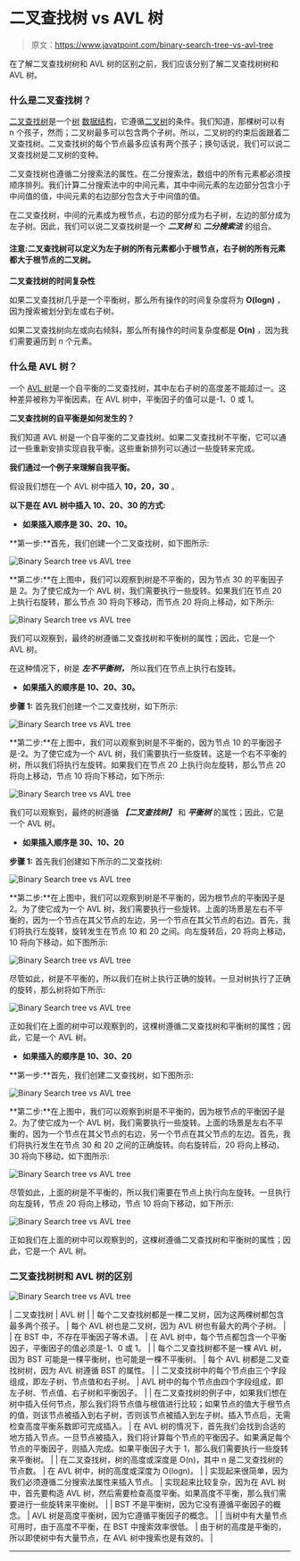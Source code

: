 # 二叉查找树 vs AVL 树

> 原文：<https://www.javatpoint.com/binary-search-tree-vs-avl-tree>

在了解二叉查找树树和 AVL 树的区别之前，我们应该分别了解二叉查找树树和 AVL 树。

### 什么是二叉查找树？

[二叉查找树](https://www.javatpoint.com/binary-search-tree)是一个[树](https://www.javatpoint.com/tree) [数据结构](https://www.javatpoint.com/data-structure-tutorial)，它遵循[二叉树](https://www.javatpoint.com/binary-tree)的条件。我们知道，那棵树可以有 n 个孩子，然而；二叉树最多可以包含两个子树。所以，二叉树的约束后面跟着二叉查找树。二叉查找树的每个节点最多应该有两个孩子；换句话说，我们可以说二叉查找树是二叉树的变种。

二叉查找树也遵循二分搜索法的属性。在二分搜索法，数组中的所有元素都必须按顺序排列。我们计算二分搜索法中的中间元素，其中中间元素的左边部分包含小于中间值的值，中间元素的右边部分包含大于中间值的值。

在二叉查找树，中间的元素成为根节点，右边的部分成为右子树，左边的部分成为左子树。因此，我们可以说二叉查找树是一个 ***二叉树*** 和 ***二分搜索法*** 的组合。

#### 注意:二叉查找树可以定义为左子树的所有元素都小于根节点，右子树的所有元素都大于根节点的二叉树。

**二叉查找树的时间复杂性**

如果二叉查找树几乎是一个平衡树，那么所有操作的时间复杂度将为 **O(logn)** ，因为搜索被划分到左或右子树。

如果二叉查找树向左或向右倾斜，那么所有操作的时间复杂度都是 **O(n)** ，因为我们需要遍历到 n 个元素。

### 什么是 AVL 树？

一个 [AVL 树](https://www.javatpoint.com/avl-tree)是一个自平衡的二叉查找树，其中左右子树的高度差不能超过一。这种差异被称为平衡因素。在 AVL 树中，平衡因子的值可以是-1、0 或 1。

**二叉查找树的自平衡是如何发生的？**

我们知道 AVL 树是一个自平衡的二叉查找树。如果二叉查找树不平衡，它可以通过一些重新安排实现自我平衡。这些重新排列可以通过一些旋转来完成。

**我们通过一个例子来理解自我平衡。**

假设我们想在一个 AVL 树中插入 **10，20，30** 。

**以下是在 AVL 树中插入 10、20、30 的方式:**

*   **如果插入顺序是 30、20、10。**

**第一步:**首先，我们创建一个二叉查找树，如下图所示:

![Binary Search tree vs AVL tree](img/7d0ef8a8e2236a68f08f054310a44cb8.png)

**第二步:**在上图中，我们可以观察到树是不平衡的，因为节点 30 的平衡因子是 2。为了使它成为一个 AVL 树，我们需要执行一些旋转。如果我们在节点 20 上执行右旋转，那么节点 30 将向下移动，而节点 20 将向上移动，如下所示:

![Binary Search tree vs AVL tree](img/712bd63f881f033e98e482eca4c4cfac.png)

我们可以观察到，最终的树遵循二叉查找树和平衡树的属性；因此，它是一个 AVL 树。

在这种情况下，树是 ***左不平衡树，*** 所以我们在节点上执行右旋转。

*   **如果插入的顺序是 10、20、30。**

**步骤 1:** 首先我们创建一个二叉查找树，如下所示:

![Binary Search tree vs AVL tree](img/fa4e11ea05525cefa2e6880a123c9b2c.png)

**第二步:**在上图中，我们可以观察到树是不平衡的，因为节点 10 的平衡因子是-2。为了使它成为一个 AVL 树，我们需要执行一些旋转。这是一个右不平衡的树，所以我们将执行左旋转。如果我们在节点 20 上执行向左旋转，那么节点 20 将向上移动，节点 10 将向下移动，如下所示:

![Binary Search tree vs AVL tree](img/58b36a81dc929f520a44bdcba3e82b05.png)

我们可以观察到，最终的树遵循 ***【二叉查找树】*** 和 ***平衡树*** 的属性；因此，它是一个 AVL 树。

*   **如果插入顺序是 30、10、20**

**步骤 1:** 首先我们创建如下所示的二叉查找树:

![Binary Search tree vs AVL tree](img/706cb376db7833305e24d6ee71f905c2.png)

**第二步:**在上图中，我们可以观察到树是不平衡的，因为根节点的平衡因子是 2。为了使它成为一个 AVL 树，我们需要执行一些旋转。上面的场景是左右不平衡的，因为一个节点在其父节点的左边，另一个节点在其父节点的右边。首先，我们将执行左旋转，旋转发生在节点 10 和 20 之间。向左旋转后，20 将向上移动，10 将向下移动，如下图所示:

![Binary Search tree vs AVL tree](img/f8beb60d89550c1b145ea30935374371.png)

尽管如此，树是不平衡的，所以我们在树上执行正确的旋转。一旦对树执行了正确的旋转，那么树将如下所示:

![Binary Search tree vs AVL tree](img/728c8da6d8590dad80b260249542f1f7.png)

正如我们在上面的树中可以观察到的，这棵树遵循二叉查找树和平衡树的属性；因此，它是一个 AVL 树。

*   **如果插入的顺序是 10、30、20**

**第一步:**首先，我们创建二叉查找树，如下图所示:

![Binary Search tree vs AVL tree](img/6fe688e1c62afec810bf45c0c7d91c3e.png)

**第二步:**在上图中，我们可以观察到树是不平衡的，因为根节点的平衡因子是 2。为了使它成为一个 AVL 树，我们需要执行一些旋转。上面的场景是左右不平衡的，因为一个节点在其父节点的右边，另一个节点在其父节点的左边。首先，我们将执行发生在节点 30 和 20 之间的正确旋转。向右旋转后，20 将向上移动，30 将向下移动，如下图所示:

![Binary Search tree vs AVL tree](img/008921675ce7c664fd4c33f8378842db.png)

尽管如此，上面的树是不平衡的，所以我们需要在节点上执行向左旋转。一旦执行向左旋转，节点 20 将向上移动，节点 10 将向下移动，如下所示:

![Binary Search tree vs AVL tree](img/11f6d3098601b0ed0da80083410d4d14.png)

正如我们在上面的树中可以观察到的，这棵树遵循二叉查找树和平衡树的属性；因此，它是一个 AVL 树。

### 二叉查找树树和 AVL 树的区别

![Binary Search tree vs AVL tree](img/fdd3e4c725b2cc20c5b403630b94e22b.png)

| 二叉查找树 | AVL 树 |
| 每个二叉查找树都是一棵二叉树，因为这两棵树都包含最多两个孩子。 | 每个 AVL 树也是二叉树，因为 AVL 树也有最大的两个子树。 |
| 在 BST 中，不存在平衡因子等术语。 | 在 AVL 树中，每个节点都包含一个平衡因子，平衡因子的值必须是-1、0 或 1。 |
| 每个二叉查找树都不是一棵 AVL 树，因为 BST 可能是一棵平衡树，也可能是一棵不平衡树。 | 每个 AVL 树都是二叉查找树树，因为 AVL 树遵循 BST 的属性。 |
| 二叉查找树中的每个节点由三个字段组成，即左子树、节点值和右子树。 | AVL 树中的每个节点由四个字段组成，即左子树、节点值、右子树和平衡因子。 |
| 在二叉查找树的例子中，如果我们想在树中插入任何节点，那么我们将节点值与根值进行比较；如果节点的值大于根节点的值，则该节点被插入到右子树，否则该节点被插入到左子树。插入节点后，无需检查高度平衡系数即可完成插入。 | 在 AVL 树的情况下，首先我们会找到合适的地方插入节点。一旦节点被插入，我们将计算每个节点的平衡因子。如果满足每个节点的平衡因子，则插入完成。如果平衡因子大于 1，那么我们需要执行一些旋转来平衡树。 |
| 在二叉查找树，树的高度或深度是 O(n)，其中 n 是二叉查找树的节点数。 | 在 AVL 树中，树的高度或深度为 O(logn)。 |
| 实现起来很简单，因为我们必须遵循二分搜索法属性来插入节点。 | 实现起来比较复杂，因为在 AVL 树中，首先要构造 AVL 树，然后需要检查高度平衡。如果高度不平衡，那么我们需要进行一些旋转来平衡树。 |
| BST 不是平衡树，因为它没有遵循平衡因子的概念。 | AVL 树是高度平衡树，因为它遵循平衡因子的概念。 |
| 当树中有大量节点可用时，由于高度不平衡，在 BST 中搜索效率很低。 | 由于树的高度是平衡的，所以即使树中有大量节点，在 AVL 树中搜索也是有效的。 |

* * *